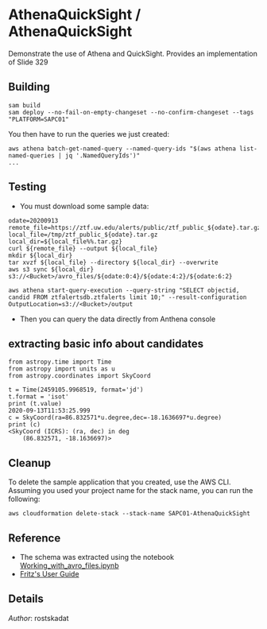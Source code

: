 # AthenaQuickSight / AthenaQuickSight

Demonstrate the use of Athena and QuickSight. Provides an implementation of Slide 329

## Building

```shell
sam build 
sam deploy --no-fail-on-empty-changeset --no-confirm-changeset --tags "PLATFORM=SAPC01" 
```

You then have to run the queries we just created:

```shell
aws athena batch-get-named-query --named-query-ids "$(aws athena list-named-queries | jq '.NamedQueryIds')"
...
```

## Testing

* You must download some sample data:

```shell
odate=20200913
remote_file=https://ztf.uw.edu/alerts/public/ztf_public_${odate}.tar.gz
local_file=/tmp/ztf_public_${odate}.tar.gz
local_dir=${local_file%%.tar.gz}
curl ${remote_file} --output ${local_file}
mkdir ${local_dir}
tar xvzf ${local_file} --directory ${local_dir} --overwrite
aws s3 sync ${local_dir} s3://<Bucket>/avro_files/${odate:0:4}/${odate:4:2}/${odate:6:2}

aws athena start-query-execution --query-string "SELECT objectid, candid FROM ztfalertsdb.ztfalerts limit 10;" --result-configuration OutputLocation=s3://<Bucket>/output
```

* Then you can query the data directly from Anthena console

## extracting basic info about candidates

```pyhton
from astropy.time import Time
from astropy import units as u
from astropy.coordinates import SkyCoord

t = Time(2459105.9968519, format='jd')
t.format = 'isot'
print (t.value)
2020-09-13T11:53:25.999
c = SkyCoord(ra=86.832571*u.degree,dec=-18.1636697*u.degree)
print (c)
<SkyCoord (ICRS): (ra, dec) in deg
    (86.832571, -18.1636697)>
```

## Cleanup

To delete the sample application that you created, use the AWS CLI. Assuming you used your project name for the stack name, you can run the following:

```shell
aws cloudformation delete-stack --stack-name SAPC01-AthenaQuickSight
```

## Reference 

* The schema was extracted using the notebook [Working_with_avro_files.ipynb](../../ECS/BatchProcessing/notebooks/Working_with_avro_files.ipynb)
* [Fritz's User Guide](https://fritz-marshal.org/doc/user_guide.html)

## Details

*Author*: rostskadat
